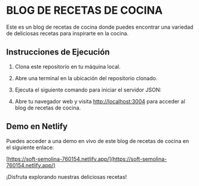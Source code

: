 # BLOG DE RECETAS DE COCINA

Este es un blog de recetas de cocina donde puedes encontrar una variedad de deliciosas recetas para inspirarte en la cocina.

## Instrucciones de Ejecución

1. Clona este repositorio en tu máquina local.
2. Abre una terminal en la ubicación del repositorio clonado.
3. Ejecuta el siguiente comando para iniciar el servidor JSON:


4. Abre tu navegador web y visita [http://localhost:3004](http://localhost:3004) para acceder al blog de recetas de cocina.

## Demo en Netlify

Puedes acceder a una demo en vivo de este blog de recetas de cocina en el siguiente enlace:

[https://soft-semolina-760154.netlify.app/](https://soft-semolina-760154.netlify.app/)

¡Disfruta explorando nuestras deliciosas recetas!

